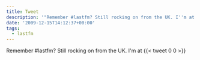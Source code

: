 ```yaml
---
title: Tweet
description: '"Remember #lastfm? Still rocking on from the UK. I''m at "'
date: '2009-12-15T14:12:37+00:00'
tags:
  - lastfm
---
```

Remember #lastfm? Still rocking on from the UK. I'm at 
      {{< tweet 0 0 >}}
    
